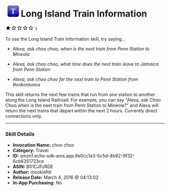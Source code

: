 # &nbsp;<img src="skill_icon" alt="Long Island Train Information icon" width="36"> Long Island Train Information
![1 stars](../../images/ic_star_black_18dp_1x.png)![1 stars](../../images/ic_star_border_black_18dp_1x.png)![1 stars](../../images/ic_star_border_black_18dp_1x.png)![1 stars](../../images/ic_star_border_black_18dp_1x.png)![1 stars](../../images/ic_star_border_black_18dp_1x.png) 1

To use the Long Island Train Information skill, try saying...

* *Alexa, ask choo choo, when is the next train from Penn Station to Mineola*

* *Alexa, ask choo choo, what time does the next train leave to Jamaica from Penn Station*

* *Alexa, ask choo choo for the next train to Penn Station from Ronkonkoma*

This skill returns the next few trains that run from one station to another along the Long Island Railroad.  For example, you can say "Alexa, ask Choo Choo when is the next train from Penn Station to Mineola?" and Alexa will return the next trains that depart within the next 2 hours.  Currently direct connections only.

***

### Skill Details

* **Invocation Name:** choo choo
* **Category:** Travel
* **ID:** amzn1.echo-sdk-ams.app.8e0cc1a3-5c5d-4b92-9f32-6cb6351723ce
* **ASIN:** B01CJPJRDE
* **Author:** mookiefdr
* **Release Date:** March 4, 2016 @ 04:13:02
* **In-App Purchasing:** No
